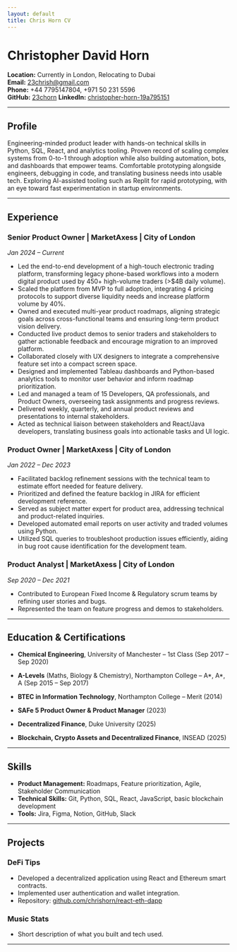 ```yaml
---
layout: default
title: Chris Horn CV
---
```

# Christopher David Horn

**Location:** Currently in London, Relocating to Dubai <br>
**Email:** 23chrish@gmail.com <br>
**Phone:** +44 7795147804, +971 50 231 5596 <br>
**GitHub:** [23chorn](https://github.com/23chorn/)
**LinkedIn:** [christopher-horn-19a795151](https://www.linkedin.com/in/christopher-horn-19a795151/)

---

## Profile
Engineering-minded product leader with hands-on technical skills in Python, SQL, React, and analytics tooling. Proven record of scaling complex systems from 0-to-1 through adoption while also building automation, bots, and dashboards that empower teams. Comfortable prototyping alongside engineers, debugging in code, and translating business needs into usable tech. Exploring AI-assisted tooling such as Replit for rapid prototyping, with an eye toward fast experimentation in startup environments.

---

## Experience

### Senior Product Owner | MarketAxess | City of London
*Jan 2024 – Current*
- Led the end-to-end development of a high-touch electronic trading platform, transforming legacy phone-based workflows into a modern digital product used by 450+ high-volume traders (>$4B daily volume).  
- Scaled the platform from MVP to full adoption, integrating 4 pricing protocols to support diverse liquidity needs and increase platform volume by 40%.  
- Owned and executed multi-year product roadmaps, aligning strategic goals across cross-functional teams and ensuring long-term product vision delivery.  
- Conducted live product demos to senior traders and stakeholders to gather actionable feedback and encourage migration to an improved platform.  
- Collaborated closely with UX designers to integrate a comprehensive feature set into a compact screen space.  
- Designed and implemented Tableau dashboards and Python-based analytics tools to monitor user behavior and inform roadmap prioritization.  
- Led and managed a team of 15 Developers, QA professionals, and Product Owners, overseeing task assignments and progress reviews.  
- Delivered weekly, quarterly, and annual product reviews and presentations to internal stakeholders.  
- Acted as technical liaison between stakeholders and React/Java developers, translating business goals into actionable tasks and UI logic.

### Product Owner | MarketAxess | City of London
*Jan 2022 – Dec 2023*
- Facilitated backlog refinement sessions with the technical team to estimate effort needed for feature delivery.  
- Prioritized and defined the feature backlog in JIRA for efficient development reference.  
- Served as subject matter expert for product area, addressing technical and product-related inquiries.  
- Developed automated email reports on user activity and traded volumes using Python.  
- Utilized SQL queries to troubleshoot production issues efficiently, aiding in bug root cause identification for the development team.

### Product Analyst | MarketAxess | City of London
*Sep 2020 – Dec 2021*
- Contributed to European Fixed Income & Regulatory scrum teams by refining user stories and bugs.  
- Represented the team on feature progress and demos to stakeholders.

---


## Education & Certifications

- **Chemical Engineering**, University of Manchester – 1st Class (Sep 2017 – Sep 2020)  
- **A-Levels** (Maths, Biology & Chemistry), Northampton College – A*, A*, A (Sep 2015 – Sep 2017)  
- **BTEC in Information Technology**, Northampton College – Merit (2014) 

- **SAFe 5 Product Owner & Product Manager** (2023)  
- **Decentralized Finance**, Duke University (2025)  
- **Blockchain, Crypto Assets and Decentralized Finance**, INSEAD (2025)

---

## Skills
- **Product Management:** Roadmaps, Feature prioritization, Agile, Stakeholder Communication  
- **Technical Skills:** Git, Python, SQL, React, JavaScript, basic blockchain development  
- **Tools:** Jira, Figma, Notion, GitHub, Slack

---

## Projects

### DeFi Tips
- Developed a decentralized application using React and Ethereum smart contracts.  
- Implemented user authentication and wallet integration.  
- Repository: [github.com/chrishorn/react-eth-dapp](https://github.com/chrishorn/react-eth-dapp)  

### Music Stats
- Short description of what you built and tech used.  

---